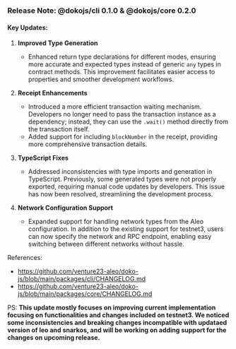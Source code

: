 ### Release Note: @dokojs/cli 0.1.0 & @dokojs/core 0.2.0

#### Key Updates:

1. **Improved Type Generation**
   - Enhanced return type declarations for different modes, ensuring more accurate and expected types instead of generic `any` types in contract methods. This improvement facilitates easier access to properties and smoother development workflows.

2. **Receipt Enhancements**
   - Introduced a more efficient transaction waiting mechanism. Developers no longer need to pass the transaction instance as a dependency; instead, they can use the `.wait()` method directly from the transaction itself.
   - Added support for including `blockNumber` in the receipt, providing more comprehensive transaction details.

3. **TypeScript Fixes**
   - Addressed inconsistencies with type imports and generation in TypeScript. Previously, some generated types were not properly exported, requiring manual code updates by developers. This issue has now been resolved, streamlining the development process.

4. **Network Configuration Support**
   - Expanded support for handling network types from the Aleo configuration. In addition to the existing support for testnet3, users can now specify the network and RPC endpoint, enabling easy switching between different networks without hassle.

References:
- https://github.com/venture23-aleo/doko-js/blob/main/packages/cli/CHANGELOG.md
- https://github.com/venture23-aleo/doko-js/blob/main/packages/core/CHANGELOG.md

PS: **This update mostly focuses on improving current implementation focusing on functionalities and changes included on testnet3. We noticed some inconsistencies and breaking changes incompatible with updataed version of leo and snarkos, and will be working on adding support for the changes on upcoming release.**
